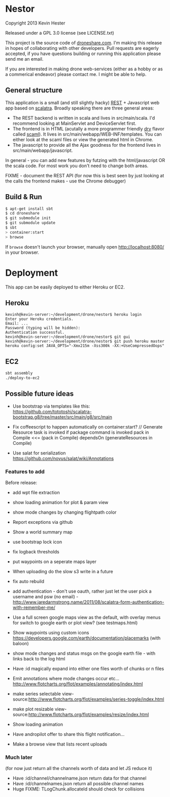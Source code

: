 # Nestor #

Copyright 2013 Kevin Hester

Released under a GPL 3.0 license (see LICENSE.txt)

This project is the source code of [droneshare.com](http://www.droneshare.com).  I'm making this release in hopes of collaborating with other developers.  Pull requests are eagerly accepted, if you have questions building or running this application please send me an email.

If you are interested in making drone web-services (either as a hobby or as a commerical endeavor) please contact me.  I might be able to help.

## General structure

This application is a small (and still slightly hacky) [REST](http://en.wikipedia.org/wiki/Representational_state_transfer) + Javascript web app based on [scalatra](http://www.scalatra.org/).  Broadly speaking there are three 
general areas:
* The REST backend is written in scala and lives in src/main/scala.  I'd recommend looking at MainServlet and DeviceServlet first.
* The frontend is in HTML (acutally a more programmer friendly [dry](http://en.wikipedia.org/wiki/Don't_repeat_yourself) flavor called [scaml](http://scalate.fusesource.org/documentation/scaml-reference.html)).  It lives in src/main/webapp/WEB-INF/templates.  You can either look at the scaml files or view the generated html in Chrome.
* The javascript to provide all the Ajax goodness for the frontend lives in src/main/webapp/javascript.

In general - you can add new features by futzing with the html/javascript OR the scala code.  For most work you don't need to change both areas.

FIXME - document the REST API (for now this is best seen by just looking at the calls the frontend makes - use the Chrome debugger)

## Build & Run ##

```sh
$ apt-get install sbt
$ cd droneshare
$ git submodule init
$ git submodule update
$ sbt
> container:start
> browse
```

If `browse` doesn't launch your browser, manually open [http://localhost:8080/](http://localhost:8080/) in your browser.

# Deployment
This app can be easily deployed to either Heroku or EC2.

## Heroku

```
kevinh@kevin-server:~/development/drone/nestor$ heroku login
Enter your Heroku credentials.
Email: ...
Password (typing will be hidden): 
Authentication successful.
kevinh@kevin-server:~/development/drone/nestor$ git gui
kevinh@kevin-server:~/development/drone/nestor$ git push heroku master
heroku config:set JAVA_OPTS="-Xmx215m -Xss300k -XX:+UseCompressedOops"
```

## EC2

```sh
sbt assembly
./deploy-to-ec2
```

## Possible future ideas

* Use bootstrap via templates like this: https://github.com/tototoshi/scalatra-bootstrap.g8/tree/master/src/main/g8/src/main
* Fix coffeescript to happen automatically on container:start?
// Generate Resource task is invoked if package command is invoked
    pack in Compile <<= (pack in Compile) dependsOn (generateResources in Compile)

* Use salat for serialization https://github.com/novus/salat/wiki/Annotations

### Features to add

Before release:
* add wpt file extraction
* show loading animation for plot & param view
* show mode changes by changing flightpath color
* Report exceptions via github
* Show a world summary map
* use bootstrap lock icon
* fix logback thresholds
* put waypoints on a seperate maps layer
* When uploading do the slow s3 write in a future
* fix auto rebuild
* add authentication - don't use oauth, rather just let the user pick a username and psw (no email) - http://www.jaredarmstrong.name/2011/08/scalatra-form-authentication-with-remember-me/
* Use a full screen google maps view as the default, with overlay menus for switch to google earth or plot view? (see testmaps.html)
* Show waypoints using custom icons https://developers.google.com/earth/documentation/placemarks (with baloon)
* show mode changes and status msgs on the google earth file - with links back to the log html

* Have :id magically expand into either one files worth of chunks or n files

* Emit annotations where mode changes occur etc... http://www.flotcharts.org/flot/examples/annotating/index.html

* make series selectable view-source:http://www.flotcharts.org/flot/examples/series-toggle/index.html
* make plot resizable view-source:http://www.flotcharts.org/flot/examples/resize/index.html

* Show loading animation

* Have andropilot offer to share this flight notification...

* Make a browse view that lists recent uploads

### Much later
(for now just return all the channels worth of data and let JS reduce it)
* Have :id/channel/channelname.json return data for that channel
* Have :id/channelnames.json return all possible channel names
* Huge FIXME: TLogChunk.allocateId should check for collisions

